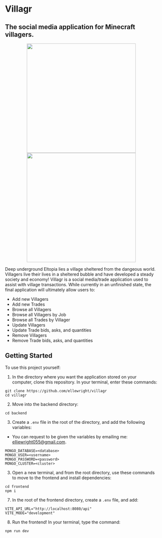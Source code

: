 # Villagr
## The social media application for Minecraft villagers.

<p align="center">
  <img src="https://github.com/user-attachments/assets/2a1c73e1-0474-465b-a967-eb2d7969b1d3" width="360"/>
  <img src="https://github.com/user-attachments/assets/f352878c-2458-464c-a018-edcf775d60a8" width="360"/>
</p>

Deep underground Eltopia lies a village sheltered from the dangeous world. Villagers live their lives in a sheltered bubble and have developed a steady society and economy! Villagr is a social media/trade application used to assist with village transactions. While currently in an unfinished state, the final application will ultimately allow users to:

* Add new Villagers
* Add new Trades
* Browse all Villagers
* Browse all Villagers by Job
* Browse all Trades by Villager
* Update Villagers
* Update Trade bids, asks, and quantities
* Remove Villagers
* Remove Trade bids, asks, and quantities

## Getting Started

To use this project yourself:

1. In the directory where you want the application stored on your computer, clone this repository. In your terminal, enter these commands:

```
git clone https://github.com/ellewright/villagr
cd villagr
```

2. Move into the backend directory:

```
cd backend
```

3. Create a `.env` file in the root of the directory, and add the following variables:

* You can request to be given the variables by emailing me: <a href="mailto:elliewright055@gmail.com">elliewright055@gmail.com</a>.

```
MONGO_DATABASE=<database>
MONGO_USER=<username>
MONGO_PASSWORD=<password>
MONGO_CLUSTER=<cluster>
```

3. Open a new terminal, and from the root directory, use these commands to move to the frontend and install dependencies:

```
cd frontend
npm i
```

7. In the root of the frontend directory, create a `.env` file, and add:

```
VITE_API_URL="http://localhost:8080/api"
VITE_MODE="development"
```

8. Run the frontend! In your terminal, type the command:

```
npm run dev
```
